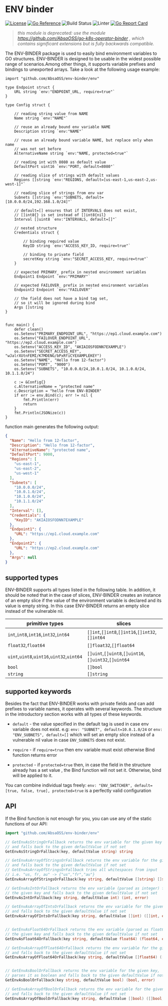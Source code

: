 # ENV binder
[![License](http://img.shields.io/:license-apache-blue.svg)](http://www.apache.org/licenses/LICENSE-2.0.html)
[![Go Reference](https://pkg.go.dev/badge/github.com/AbsaOSS/env-binder.svg)](https://pkg.go.dev/github.com/AbsaOSS/env-binder?branch=master)
![Build Status](https://github.com/AbsaOSS/env-binder/actions/workflows/build.yaml/badge.svg?branch=master)
![Linter](https://github.com/AbsaOSS/env-binder/actions/workflows/lint.yaml/badge.svg?branch=master)
[![Go Report Card](https://goreportcard.com/badge/github.com/AbsaOSS/env-binder)](https://goreportcard.com/report/github.com/AbsaOSS/env-binder?branch=master)


> _this module is deprecated: use the module https://github.com/AbsaOSS/go-k8s-operator-binder , which contains significant extensions but is fully backwards compatible._ 


The ENV-BINDER package is used to easily bind environment variables to GO structures. ENV-BINDER is designed to
be usable in the widest possible range of scenarios.Among other things, it supports variable
prefixes and bindings to unexported arrays. Take a look at the following usage example:
```golang
import "github.com/AbsaOSS/env-binder/env"

type Endpoint struct {
	URL string `env:"ENDPOINT_URL, require=true"`
}

type Config struct {

	// reading string value from NAME
	Name string `env:"NAME"`

	// reuse an already bound env variable NAME
	Description string `env:"NAME"`

	// reuse an already bound variable NAME, but replace only when name 
	// was not set before
	AlternativeName string `env:"NAME, protected=true"`

	// reading int with 8080 as default value
	DefaultPort uint16 `env:"PORT, default=8080"`

	// reading slice of strings with default values
	Regions []string `env:"REGIONS, default=[us-east-1,us-east-2,us-west-1]"`

	// reading slice of strings from env var
	Subnets []string `env:"SUBNETS, default=[10.0.0.0/24,192.168.1.0/24]"`
	
	// default=[] ensures that if INTERVALS does not exist, 
	// []int8{} is set instead of []int8{nil}
	Interval []uint8 `env:"INTERVALS, default=[]"`

	// nested structure
	Credentials struct {

		// binding required value
		KeyID string `env:"ACCESS_KEY_ID, require=true"`

		// binding to private field
		secretKey string `env:"SECRET_ACCESS_KEY, require=true"`
	}

	// expected PRIMARY_ prefix in nested environment variables
	Endpoint1 Endpoint `env:"PRIMARY"`

	// expected FAILOVER_ prefix in nested environment variables
	Endpoint2 Endpoint `env:"FAILOVER"`

	// the field does not have a bind tag set, 
	// so it will be ignored during bind
	Args []string
}


func main() {
	defer clean()
	os.Setenv("PRIMARY_ENDPOINT_URL", "https://ep1.cloud.example.com")
	os.Setenv("FAILOVER_ENDPOINT_URL", "https://ep2.cloud.example.com")
	os.Setenv("ACCESS_KEY_ID", "AKIAIOSFODNN7EXAMPLE")
	os.Setenv("SECRET_ACCESS_KEY", "wJalrXUtnFEMI/K7MDENG/bPxRfiCYEXAMPLEKEY")
	os.Setenv("NAME", "Hello from 12-factor")
	os.Setenv("PORT", "9000")
	os.Setenv("SUBNETS", "10.0.0.0/24,10.0.1.0/24, 10.1.0.0/24,  10.1.1.0/24")

	c := &Config{}
	c.AlternativeName = "protected name"
	c.Description = "hello from ENV-BINDER"
	if err := env.Bind(c); err != nil {
		fmt.Println(err)
		return
	}
	fmt.Println(JSONize(c))
}

```
function main generates the following output:
```json
{
  "Name": "Hello from 12-factor",
  "Description": "Hello from 12-factor",
  "AlternativeName": "protected name",
  "DefaultPort": 9000,
  "Regions": [
    "us-east-1",
    "us-east-2",
    "us-west-1"
  ],
  "Subnets": [
    "10.0.0.0/24",
    "10.0.1.0/24",
    "10.1.0.0/24",
    "10.1.1.0/24"
  ],
  "Interval": [],
  "Credentials": {
    "KeyID": "AKIAIOSFODNN7EXAMPLE"
  },
  "Endpoint1": {
    "URL": "https://ep1.cloud.example.com"
  },
  "Endpoint2": {
    "URL": "https://ep2.cloud.example.com"
  },
  "Args": null
}
```

## supported types
ENV-BINDER supports all types listed in the following table.  In addition, it should be noted that in the case
of slices, ENV-BINDER creates an instance of an empty slice if the value of the environment variable is
declared and its value is empty string. In this case ENV-BINDER returns an empty slice instead of the vulnerable nil.

| primitive types | slices |
|---|---|
| `int`,`int8`,`int16`,`int32`,`int64` | `[]int`,`[]int8`,`[]int16`,`[]int32`,`[]int64` |
| `float32`,`float64` | `[]float32`,`[]float64` |
| `uint`,`uint8`,`uint16`,`uint32`,`uint64` | `[]uint`,`[]uint8`,`[]uint16`,`[]uint32`,`[]uint64` |
| `bool` | `[]bool` |
| `string` | `[]string` |

## supported keywords
Besides the fact that ENV-BINDER works with private fields and can add prefixes to variable names, it
operates with several keywords. The structure in the introductory section works with all types
of these keywords.

- `default` - the value specified in the default tag is used in case env variable does not exist. e.g:
  `env: "SUBNET", default=10.0.1.0/24` or `env: "ENV_SUBNETS", default=[]` which will set an empty slice instead
  of a vulnerable nil value in case `ENV_SUBNETS` does not exist.

- `require` - if `require=true` then env variable must exist otherwise Bind function returns error

- `protected` - if `protected=true` then, in case the field in the structure already has a set value , the
  Bind function will not set it. Otherwise, bind will be applied to it.

You can combine individual tags freely: `env: "ENV_SWITCHER", default=[true, false, true], protected=true`
is a perfectly valid configuration

## API
If the Bind function is not enough for you, you can use any of the static functions of our API:
```go
import "github.com/AbsaOSS/env-binder/env"

// GetEnvAsStringOrFallback returns the env variable for the given key
// and falls back to the given defaultValue if not set
GetEnvAsStringOrFallback(key, defaultValue string) string

// GetEnvAsArrayOfStringsOrFallback returns the env variable for the given key
// and falls back to the given defaultValue if not set
// GetEnvAsArrayOfStringsOrFallback trims all whitespaces from input 
// i.e. "us, fr, au" -> {"us","fr","au"}
GetEnvAsArrayOfStringsOrFallback(key string, defaultValue []string) []string

// GetEnvAsIntOrFallback returns the env variable (parsed as integer) for
// the given key and falls back to the given defaultValue if not set
GetEnvAsIntOrFallback(key string, defaultValue int) (int, error)

// GetEnvAsArrayOfIntsOrFallback returns the env variable for the given key
// and falls back to the given defaultValue if not set
GetEnvAsArrayOfIntsOrFallback(key string, defaultValue []int) ([]int, error)


// GetEnvAsFloat64OrFallback returns the env variable (parsed as float64) for
// the given key and falls back to the given defaultValue if not set
GetEnvAsFloat64OrFallback(key string, defaultValue float64) (float64, error)

// GetEnvAsArrayOfFloat64OrFallback returns the env variable for the given key
// and falls back to the given defaultValue if not set
GetEnvAsArrayOfFloat64OrFallback(key string, defaultValue []float64) ([]float64, error)


// GetEnvAsBoolOrFallback returns the env variable for the given key,
// parses it as boolean and falls back to the given defaultValue if not set
GetEnvAsBoolOrFallback(key string, defaultValue bool) (bool, error)

// GetEnvAsArrayOfBoolOrFallback returns the env variable for the given key
// and falls back to the given defaultValue if not set
GetEnvAsArrayOfBoolOrFallback(key string, defaultValue []bool) ([]bool, error) 
```
